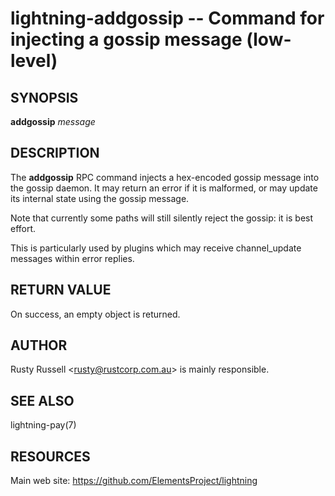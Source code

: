 lightning-addgossip -- Command for injecting a gossip message (low-level)
===============================================================

SYNOPSIS
--------

**addgossip** *message*

DESCRIPTION
-----------

The **addgossip** RPC command injects a hex-encoded gossip message into
the gossip daemon.  It may return an error if it is malformed, or may
update its internal state using the gossip message.

Note that currently some paths will still silently reject the gossip: it
is best effort.

This is particularly used by plugins which may receive channel_update
messages within error replies.

RETURN VALUE
------------

[comment]: # (GENERATE-FROM-SCHEMA-START)
On success, an empty object is returned.

[comment]: # (GENERATE-FROM-SCHEMA-END)

AUTHOR
------

Rusty Russell <<rusty@rustcorp.com.au>> is mainly responsible.

SEE ALSO
--------

lightning-pay(7)

RESOURCES
---------

Main web site: <https://github.com/ElementsProject/lightning>

[comment]: # ( SHA256STAMP:326e5801f65998e13e909d8b682e9fbc9824f3a43aa7da1d76b871882e52f293)

